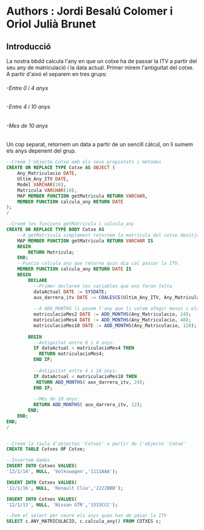 # Authors : Jordi Besalú Colomer i Oriol Julià Brunet

## Introducció
   La nostra bbdd calcula l'any en que un cotxe ha de passar la ITV a partir del seu any de matriculació i la data actual.
   Primer mirem l'antiguitat del cotxe. A partir d'aixó el separem en tres grups:
      
######      -Entre 0 i 4 anys
######      -Entre 4 i 10 anys
######      -Mes de 10 anys
   
   Un cop separat, retornem un data a partir de un sencill càlcul, on li sumem els anys depenent del grup.            

```sql
--Creem l'objecte Cotxe amb els seus propietats i mètodes
CREATE OR REPLACE TYPE Cotxe AS OBJECT (
    Any_Matriculacio DATE,
    Ultim_Any_ITV DATE,
    Model VARCHAR(20),
    Matricula VARCHAR(10),
    MAP MEMBER FUNCTION getMatricula RETURN VARCHAR,
    MEMBER FUNCTION calcula_any RETURN DATE
);
/

--Creem les funcions getMatricula i calcula_any
CREATE OR REPLACE TYPE BODY Cotxe AS
    --A getMatricula simplement retornem la matricula del cotxe desitjat
    MAP MEMBER FUNCTION getMatricula RETURN VARCHAR IS
    BEGIN
        RETURN Matricula;
    END;
    --Funcio calcula_any que retorna quin dia cal passar la ITV.
    MEMBER FUNCTION calcula_any RETURN DATE IS
    BEGIN
        DECLARE 
          --Primer declarem les variables que ens faran falta
          dataActual DATE := SYSDATE;
          aux_darrera_itv DATE := COALESCE(Ultim_Any_ITV, Any_Matriculacio);
          
          --A ADD_MONTHS li pasem l'any que li volem afegir mesos i els mesos que volem afegir
          matriculacioMes2 DATE := ADD_MONTHS(Any_Matriculacio, 24);
          matriculacioMes4 DATE := ADD_MONTHS(Any_Matriculacio, 48);
          matriculacioMes10 DATE := ADD_MONTHS(Any_Matriculacio, 120);
          
        BEGIN
          --Antiguitat entre 0 i 4 anys:
          IF dataActual < matriculacioMes4 THEN 
            RETURN matriculacioMes4;
          END IF;
            
          --Antiguitat entre 4 i 10 anys:
          IF dataActual < matriculacioMes10 THEN 
           RETURN ADD_MONTHS( aux_darrera_itv, 24);
          END IF;
           
          --Més de 10 anys:
          RETURN ADD_MONTHS( aux_darrera_itv, 12);
        END;
    END;
END;
/


--Creem la taula d'objectes 'Cotxes' a partir de l'objecte 'Cotxe'
CREATE TABLE Cotxes OF Cotxe;

--Insertem dades
INSERT INTO Cotxes VALUES(
'12/1/14', NULL, 'Volkswagen','1111AAA');

INSERT INTO Cotxes VALUES(
'12/1/16', NULL, 'Renault Clio','2222BBB');

INSERT INTO Cotxes VALUES(
'12/1/13', NULL, 'Nissan GTR','3333CCC');

--Fem el select per veure els anys quan han de pasar la ITV
SELECT c.ANY_MATRICULACIO, c.calcula_any() FROM COTXES c; 
```
